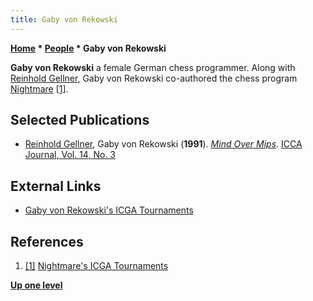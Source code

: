```yaml
---
title: Gaby von Rekowski
---
```

**[Home](Home "Home") * [People](People "People") * Gaby von Rekowski**

**Gaby von Rekowski**
a female German chess programmer. Along with [Reinhold Gellner](Reinhold_Gellner "Reinhold Gellner"), Gaby von Rekowski co-authored the chess program [Nightmare](Nightmare_GER "Nightmare GER") <a id="cite-note-1" href="#cite-ref-1">[1]</a>.

## Selected Publications

- [Reinhold Gellner](Reinhold_Gellner "Reinhold Gellner"), Gaby von Rekowski (**1991**). *[Mind Over Mips](https://content.iospress.com/articles/icga-journal/icg14-3-22)*. [ICCA Journal, Vol. 14, No. 3](ICGA_Journal#14_3 "ICGA Journal")

## External Links

- [Gaby von Rekowski's ICGA Tournaments](https://www.game-ai-forum.org/icga-tournaments/person.php?id=475)

## References

1. <a id="cite-ref-1" href="#cite-note-1">[1]</a> [Nightmare's ICGA Tournaments](https://www.game-ai-forum.org/icga-tournaments/program.php?id=18)

**[Up one level](People "People")**

